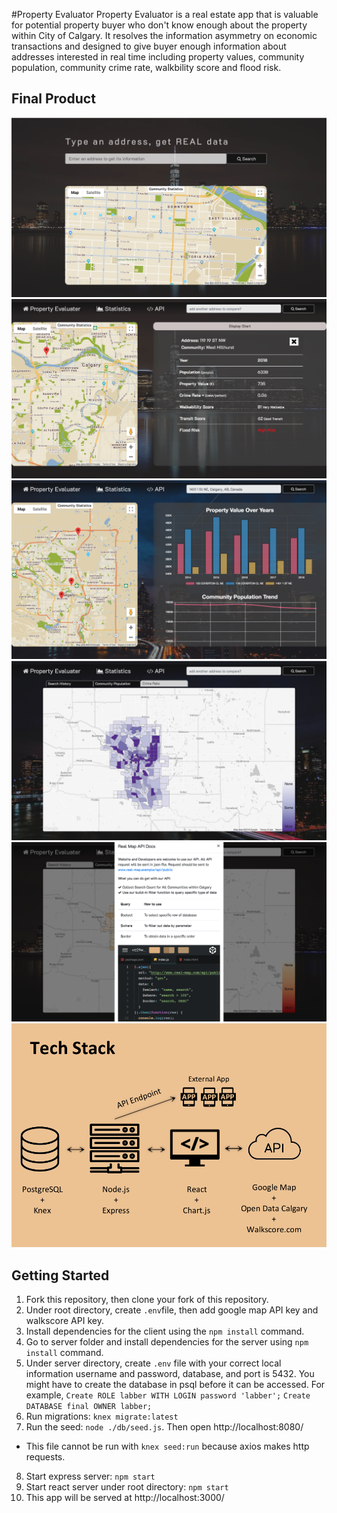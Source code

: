 #Property Evaluator
Property Evaluator is a real estate app that is valuable for potential property buyer who don't know enough about the property within City of Calgary. It resolves the information asymmetry on economic transactions and designed to give buyer enough information about addresses interested in real time including property values, community population, community crime rate, walkbility score and flood risk.

## Final Product
![Screenshot of landing](https://github.com/fei-gao/real_map/blob/master/doc/landing.png)
![Screenshot of table](https://github.com/fei-gao/real_map/blob/master/doc/table.png)
![Screenshot of chart](https://github.com/fei-gao/real_map/blob/master/doc/chart.png)
![Screenshot of crime_map](https://github.com/fei-gao/real_map/blob/master/doc/crime_map.png)
![Screenshot of api](https://github.com/fei-gao/real_map/blob/master/doc/api.png)
![Screenshot of tech_stack](https://github.com/fei-gao/real_map/blob/master/doc/tech_stack.png)


## Getting Started
1. Fork this repository, then clone your fork of this repository.
2. Under root directory, create ```.env```file, then add google map API key and walkscore API key.
3. Install dependencies for the client using the ```npm install``` command.
4. Go to server folder and install dependencies for the server using ```npm install``` command.
5. Under server directory, create ```.env``` file with your correct local information username and password, database, and port is 5432. You might have to create the database in psql before it can be accessed. For example, ```Create ROLE labber WITH LOGIN password 'labber';``` ```Create DATABASE final OWNER labber;```
6. Run migrations: ```knex migrate:latest```
7. Run the seed: ```node ./db/seed.js```. Then open http://localhost:8080/
* This file cannot be run with ```knex seed:run``` because axios makes http requests.
8. Start express server: ```npm start```
9. Start react server under root directory: ```npm start```
10. This app will be served at http://localhost:3000/

